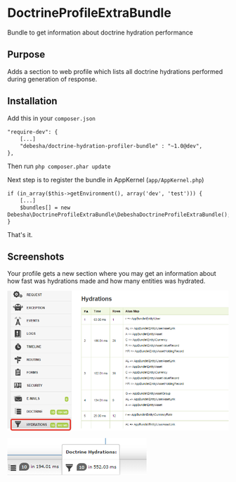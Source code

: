 # DoctrineProfileExtraBundle

Bundle to get information about doctrine hydration performance

## Purpose 

Adds a section to web profile which lists all doctrine hydrations performed during generation of response.

## Installation

Add this in your `composer.json`

    "require-dev": {
        [...]
        "debesha/doctrine-hydration-profiler-bundle" : "~1.0@dev",
    },

Then run `php composer.phar update `

Next step is to register the bundle in AppKernel (`app/AppKernel.php`)

    if (in_array($this->getEnvironment(), array('dev', 'test'))) {
        [...]
        $bundles[] = new Debesha\DoctrineProfileExtraBundle\DebeshaDoctrineProfileExtraBundle();
    }

That's it.

## Screenshots

Your profile gets a new section where you may get an information about how fast was hydrations made and 
how many entities was hydrated.

![Screenshot](screen1.png)

![Screenshot](screen2.png)